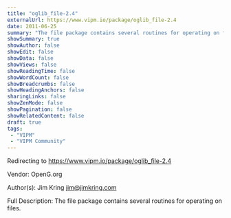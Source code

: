 ```yaml
---
title: "oglib_file-2.4"
externalUrl: https://www.vipm.io/package/oglib_file-2.4
date: 2011-06-25
summary: "The file package contains several routines for operating on files."
showSummary: true
showAuthor: false
showEdit: false
showData: false
showViews: false
showReadingTime: false
showWordCount: false
showBreadcrumbs: false
showHeadingAnchors: false
sharingLinks: false
showZenMode: false
showPagination: false
showRelatedContent: false
draft: true
tags:
 - "VIPM"
 - "VIPM Community"
---
```


Redirecting to https://www.vipm.io/package/oglib_file-2.4

Vendor: OpenG.org

Author(s): Jim Kring <jim@jimkring.com>
 
Full Description:
The file package contains several routines for operating on files.